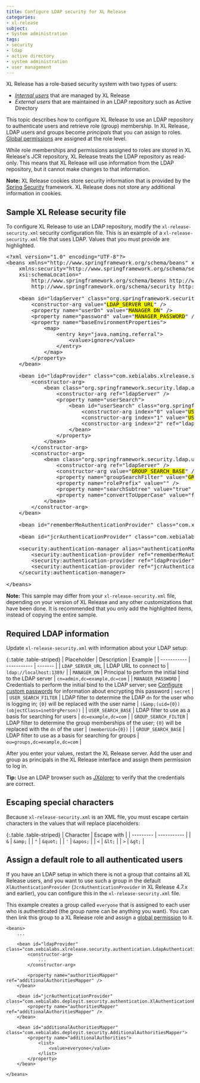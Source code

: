 ```yaml
---
title: Configure LDAP security for XL Release
categories:
- xl-release
subject:
- System administration
tags:
- security
- ldap
- active directory
- system administration
- user management
---
```


XL Release has a role-based security system with two types of users:

* [_Internal users_](/xl-release/how-to/configure-user-settings.html) that are managed by XL Release
* _External users_ that are maintained in an LDAP repository such as Active Directory

This topic describes how to configure XL Release to use an LDAP repository to authenticate users and retrieve role (group) membership. In XL Release, LDAP users and groups become *principals* that you can assign to roles. [Global permissions](/xl-release/how-to/configure-permissions.html) are assigned at the role level.

While role memberships and permissions assigned to roles are stored in XL Release's JCR repository, XL Release treats the LDAP repository as read-only. This means that XL Release will use information from the LDAP repository, but it cannot make changes to that information.

**Note:** XL Release cookies store security information that is provided by the [Spring Security](http://projects.spring.io/spring-security/) framework. XL Release does not store any additional information in cookies.

## Sample XL Release security file

To configure XL Release to use an LDAP repository, modify the `xl-release-security.xml` security configuration file. This is an example of a `xl-release-security.xml` file that uses LDAP. Values that you must provide are highlighted.

<pre>
&lt;?xml version="1.0" encoding="UTF-8"?&gt;
&lt;beans xmlns="http://www.springframework.org/schema/beans" xmlns:xsi="http://www.w3.org/2001/XMLSchema-instance"
    xmlns:security="http://www.springframework.org/schema/security"
    xsi:schemaLocation="
        http://www.springframework.org/schema/beans http://www.springframework.org/schema/beans/spring-beans.xsd
        http://www.springframework.org/schema/security http://www.springframework.org/schema/security/spring-security.xsd"&gt;

    &lt;bean id="ldapServer" class="org.springframework.security.ldap.DefaultSpringSecurityContextSource"&gt;
        &lt;constructor-arg value="<mark>LDAP_SERVER_URL</mark>" /&gt;
        &lt;property name="userDn" value="<mark>MANAGER_DN</mark>" /&gt;
        &lt;property name="password" value="<mark>MANAGER_PASSWORD</mark>" /&gt;
        &lt;property name="baseEnvironmentProperties"&gt;
            &lt;map&gt;
                &lt;entry key="java.naming.referral"&gt;
                    &lt;value&gt;ignore&lt;/value&gt;
                &lt;/entry&gt;
            &lt;/map&gt;
        &lt;/property&gt;
    &lt;/bean&gt;

    &lt;bean id="ldapProvider" class="com.xebialabs.xlrelease.security.authentication.LdapAuthenticationProvider"&gt;
        &lt;constructor-arg&gt;
            &lt;bean class="org.springframework.security.ldap.authentication.BindAuthenticator"&gt;
                &lt;constructor-arg ref="ldapServer" /&gt;
                &lt;property name="userSearch"&gt;
                    &lt;bean id="userSearch" class="org.springframework.security.ldap.search.FilterBasedLdapUserSearch"&gt;
                        &lt;constructor-arg index="0" value="<mark>USER_SEARCH_BASE</mark>" /&gt;
                        &lt;constructor-arg index="1" value="<mark>USER_SEARCH_FILTER</mark>" /&gt;
                        &lt;constructor-arg index="2" ref="ldapServer" /&gt;
                    &lt;/bean&gt;
                &lt;/property&gt;
            &lt;/bean&gt;
        &lt;/constructor-arg&gt;
        &lt;constructor-arg&gt;
            &lt;bean class="org.springframework.security.ldap.userdetails.DefaultLdapAuthoritiesPopulator"&gt;
                &lt;constructor-arg ref="ldapServer" /&gt;
                &lt;constructor-arg value="<mark>GROUP_SEARCH_BASE</mark>" /&gt;
                &lt;property name="groupSearchFilter" value="<mark>GROUP_SEARCH_FILTER</mark>" /&gt;
                &lt;property name="rolePrefix" value="" /&gt;
                &lt;property name="searchSubtree" value="true" /&gt;
                &lt;property name="convertToUpperCase" value="false" /&gt;
            &lt;/bean&gt;
        &lt;/constructor-arg&gt;
    &lt;/bean&gt;

    &lt;bean id="rememberMeAuthenticationProvider" class="com.xebialabs.deployit.security.authentication.RememberMeAuthenticationProvider"/&gt;

    &lt;bean id="jcrAuthenticationProvider" class="com.xebialabs.deployit.security.authentication.XlAuthenticationProvider"/&gt;

    &lt;security:authentication-manager alias="authenticationManager"&gt;
        &lt;security:authentication-provider ref="rememberMeAuthenticationProvider" /&gt;
        &lt;security:authentication-provider ref="ldapProvider" /&gt;
        &lt;security:authentication-provider ref="jcrAuthenticationProvider"/&gt;
    &lt;/security:authentication-manager&gt;

&lt;/beans&gt;
</pre>

**Note:** This sample may differ from your `xl-release-security.xml` file, depending on your version of XL Release and any other customizations that have been done. It is recommended that you only add the highlighted items, instead of copying the entire sample.

## Required LDAP information

Update `xl-release-security.xml` with information about your LDAP setup:

{:.table .table-striped}
| Placeholder | Description | Example |
| ----------- | ----------- | ------- |
| `LDAP_SERVER_URL` | LDAP URL to connect to | `ldap://localhost:1389/` |
| `MANAGER_DN` | Principal to perform the initial bind to the LDAP server | `cn=admin,dc=example,dc=com` |
| `MANAGER_PASSWORD` | Credentials to perform the initial bind to the LDAP server; see [Configure custom passwords](/xl-release/how-to/changing-passwords-in-xl-release.html#configure-custom-passwords) for information about encrypting this password | `secret` |
| `USER_SEARCH_FILTER` | LDAP filter to determine the LDAP `dn` for the user who is logging in; `{0}` will be replaced with the user name | `(&amp;(uid={0})(objectClass=inetOrgPerson))` |
| `USER_SEARCH_BASE` | LDAP filter to use as a basis for searching for users | `dc=example,dc=com` |
| `GROUP_SEARCH_FILTER` | LDAP filter to determine the group memberships of the user; `{0}` will be replaced with the `dn` of the user | `(memberUid={0})` |
| `GROUP_SEARCH_BASE` | LDAP filter to use as a basis for searching for groups | `ou=groups,dc=example,dc=com` |

After you enter your values, restart the XL Release server. Add the user and group as principals in the XL Release interface and assign them permission to log in.

**Tip:** Use an LDAP browser such as [JXplorer](http://jxplorer.org/) to verify that the credentials are correct.

## Escaping special characters

Because `xl-release-security.xml` is an XML file, you must escape certain characters in the values that will replace placeholders:

{:.table .table-striped}
| Character | Escape with |
| --------- | ----------- |
| `&` | `&amp;` |
| `"` | `&quot;` |
| `'` | `&apos;` |
| `<` | `&lt;` |
| `>` | `&gt;` |

## Assign a default role to all authenticated users

If you have an LDAP setup in which there is not a group that contains all XL Release users, and you want to use such a group in the default `XlAuthenticationProvider` (`JcrAuthenticationProvider` in XL Release 4.7.x and earlier), you can configure this in the `xl-release-security.xml` file.

This example creates a group called `everyone` that is assigned to each user who is authenticated (the group name can be anything you want). You can then link this group to a XL Release role and assign a [global permission](/xl-release/how-to/configure-permissions.html) to it.

    <beans>
        ...

        <bean id="ldapProvider" class="com.xebialabs.xlrelease.security.authentication.LdapAuthenticationProvider">
            <constructor-arg>
                ...
            </constructor-arg>

            <property name="authoritiesMapper" ref="additionalAuthoritiesMapper" />
        </bean>

        <bean id="jcrAuthenticationProvider" class="com.xebialabs.deployit.security.authentication.XlAuthenticationProvider">
            <property name="authoritiesMapper" ref="additionalAuthoritiesMapper" />
        </bean>

        <bean id="additionalAuthoritiesMapper" class="com.xebialabs.deployit.security.AdditionalAuthoritiesMapper">
            <property name="additionalAuthorities">
                <list>
                    <value>everyone</value>
                </list>
            </property>
        </bean>

    </beans>
